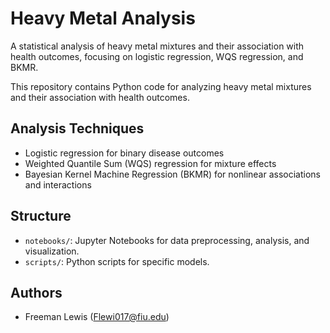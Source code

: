 # Heavy Metal Analysis
A statistical analysis of heavy metal mixtures and their association with health outcomes, focusing on logistic regression, WQS regression, and BKMR.


This repository contains Python code for analyzing heavy metal mixtures and their association with health outcomes.

## Analysis Techniques
- Logistic regression for binary disease outcomes
- Weighted Quantile Sum (WQS) regression for mixture effects
- Bayesian Kernel Machine Regression (BKMR) for nonlinear associations and interactions

## Structure
- `notebooks/`: Jupyter Notebooks for data preprocessing, analysis, and visualization.
- `scripts/`: Python scripts for specific models.

## Authors
- Freeman Lewis (Flewi017@fiu.edu)
